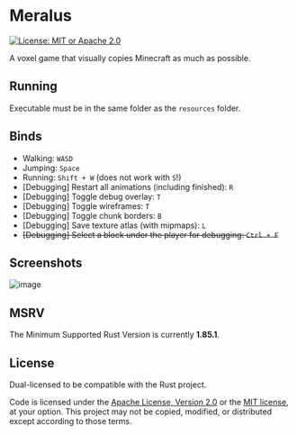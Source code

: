 # Meralus

[![License: MIT or Apache 2.0](https://img.shields.io/badge/License-MIT_or_Apache_2.0-634f7d.svg?style=for-the-badge)](LICENSE-APACHE)

A voxel game that visually copies Minecraft as much as possible.

## Running

Executable must be in the same folder as the `resources` folder.

## Binds

- Walking: `WASD`
- Jumping: `Space`
- Running: `Shift + W` (does not work with `S`!)
- \[Debugging\] Restart all animations (including finished): `R`
- \[Debugging\] Toggle debug overlay: `T`
- \[Debugging\] Toggle wireframes: `T`
- \[Debugging\] Toggle chunk borders: `B`
- \[Debugging\] Save texture atlas (with mipmaps): `L`
- ~~\[Debugging\] Select a block under the player for debugging: `Ctrl + F`~~

## Screenshots

![image](https://github.com/user-attachments/assets/6940581e-9ee6-4a02-9840-c1dd82525aee)

## MSRV

The Minimum Supported Rust Version is currently **1.85.1**.

## License

Dual-licensed to be compatible with the Rust project.

Code is licensed under the [Apache License, Version 2.0](http://www.apache.org/licenses/LICENSE-2.0) or the [MIT license](http://opensource.org/licenses/MIT), at your option. This project may not be copied, modified, or distributed except according to those terms.
